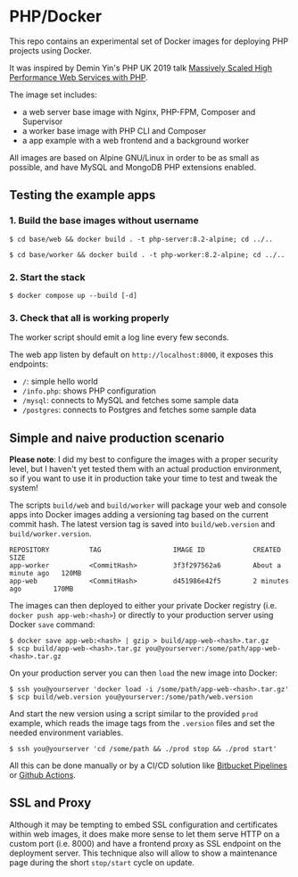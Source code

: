 # PHP/Docker

This repo contains an experimental set of Docker images for deploying PHP projects using Docker.

It was inspired by Demin Yin's PHP UK 2019 talk [Massively Scaled High Performance Web Services with PHP][slides].

The image set includes:

 - a web server base image with Nginx, PHP-FPM, Composer and Supervisor
 - a worker base image with PHP CLI and Composer
 - a app example with a web frontend and a background worker

All images are based on Alpine GNU/Linux in order to be as small as possible, and have MySQL and MongoDB PHP extensions enabled.

## Testing the example apps

### 1. Build the base images without username

```console
$ cd base/web && docker build . -t php-server:8.2-alpine; cd ../..
```

```console
$ cd base/worker && docker build . -t php-worker:8.2-alpine; cd ../..
```

### 2. Start the stack

```console
$ docker compose up --build [-d]
```

### 3. Check that all is working properly

The worker script should emit a log line every few seconds.

The web app listen by default on `http://localhost:8000`, it exposes this endpoints:

 - `/`: simple hello world
 - `/info.php`: shows PHP configuration
 - `/mysql`: connects to MySQL and fetches some sample data
 - `/postgres`: connects to Postgres and fetches some sample data

## Simple and naive production scenario

**Please note**: I did my best to configure the images with a proper security level, but I haven't yet tested them with an actual production environment, so if you want to use it in production take your time to test and tweak the system!

The scripts `build/web` and `build/worker` will package your web and console apps into Docker images adding a versioning tag based on the current commit hash. The latest version tag is saved into `build/web.version` and `build/worker.version`.

```console
REPOSITORY          TAG                  IMAGE ID            CREATED              SIZE
app-worker          <CommitHash>         3f3f297562a6        About a minute ago   120MB
app-web             <CommitHash>         d451986e42f5        2 minutes ago        170MB
```

The images can then deployed to either your private Docker registry (i.e. `docker push app-web:<hash>`) or directly to your production server using Docker `save` command:

```console
$ docker save app-web:<hash> | gzip > build/app-web-<hash>.tar.gz
$ scp build/app-web-<hash>.tar.gz you@yourserver:/some/path/app-web-<hash>.tar.gz
```

On your production server you can then `load` the new image into Docker:

```console
$ ssh you@yourserver 'docker load -i /some/path/app-web-<hash>.tar.gz'
$ scp build/web.version you@yourserver:/some/path/web.version
```

And start the new version using a script similar to the provided `prod` example, which reads the image tags from the `.version` files and set the needed environment variables.

```console
$ ssh you@yourserver 'cd /some/path && ./prod stop && ./prod start'
```

All this can be done manually or by a CI/CD solution like [Bitbucket Pipelines](https://bitbucket.org/product/features/pipelines) or [Github Actions](https://github.com/features/actions).

## SSL and Proxy

Although it may be tempting to embed SSL configuration and certificates within web images, it does make more sense to let them serve HTTP on a custom port (i.e. 8000) and have a frontend proxy as SSL endpoint on the deployment server. This technique also will allow to show a maintenance page during the short `stop/start` cycle on update.

[slides]: https://joind.in/event/php-uk-conference-2019/massively-scaled-high-performance-web-services-with-php
